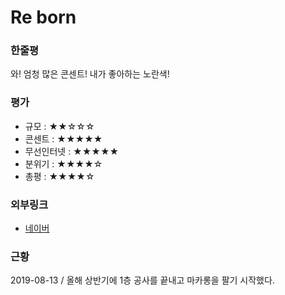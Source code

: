 # Re born

### 한줄평

와! 엄청 많은 콘센트! 내가 좋아하는 노란색!

### 평가

- 규모 : ★★☆☆☆
- 콘센트 : ★★★★★
- 무선인터넷 : ★★★★★
- 분위기 : ★★★★☆
- 총평 : ★★★★☆

### 외부링크

- [네이버](https://store.naver.com/restaurants/detail?id=36132522)

### 근황
2019-08-13 / 올해 상반기에 1층 공사를 끝내고 마카롱을 팔기 시작했다.
